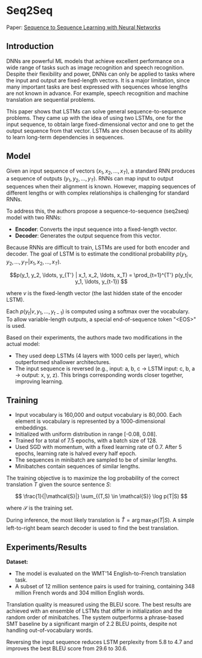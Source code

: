 # Seq2Seq

Paper: [Sequence to Sequence Learning with Neural Networks](https://arxiv.org/abs/1409.3215)


## Introduction
DNNs are powerful ML models that achieve excellent performance on a wide range of tasks such as image recognition and speech recognition. 
Despite their flexibility and power, DNNs can only be applied to tasks where the input and output are fixed-length vectors. It is a major limitation, since many important tasks are best expressed with sequences whose lengths are not known in advance.
For example, speech recognition and machine translation are sequential problems.

This paper shows that LSTMs can solve general sequence-to-sequence problems.
They came up with the idea of using two LSTMs, one for the input sequence, to obtain large fixed-dimensional vector and one to get the output sequence from that vector.
LSTMs are chosen because of its ability to learn long-term dependencies in sequences.

## Model

Given an input sequence of vectors $(x_1, x_2, \ldots, x_T)$, a standard RNN produces a sequence of outputs $(y_1, y_2, \ldots, y_T)$. RNNs can map input to output sequences when their alignment is known. However, mapping sequences of different lengths or with complex relationships is challenging for standard RNNs.

To address this, the authors propose a sequence-to-sequence (seq2seq) model with two RNNs:

- **Encoder**: Converts the input sequence into a fixed-length vector.
- **Decoder**: Generates the output sequence from this vector.


Because RNNs are difficult to train, LSTMs are used for both encoder and decoder. The goal of LSTM is to estimate the conditional probability $p(y_1, y_2, \ldots, y_{T'} | x_1, x_2, \ldots, x_T)$.

$$p(y_1, y_2, \ldots, y_{T'} | x_1, x_2, \ldots, x_T) = \prod_{t=1}^{T'} p(y_t|v, y_1, \ldots, y_{t-1}) $$

where $v$ is the fixed-length vector (the last hidden state of the encoder LSTM).

Each $p(y_t|v, y_1, \ldots, y_{t-1})$ is computed using a softmax over the vocabulary. To allow variable-length outputs, a special end-of-sequence token "<EOS\>" is used.

Based on their experiments, the authors made two modifications in the actual model:

- They used deep LSTMs (4 layers with 1000 cells per layer), which outperformed shallower architectures.
- The input sequence is reversed (e.g., input: a, b, c → LSTM input: c, b, a → output: x, y, z). This brings corresponding words closer together, improving learning.

## Training

- Input vocabulary is 160,000 and output vocabulary is 80,000. Each element is vocabulary is represented by a 1000-dimensional embeddings.
- Initialized with uniform distribution in range [-0.08, 0.08].
- Trained for a total of 7.5 epochs, with a batch size of 128.
- Used SGD with momentum, with a fixed learning rate of 0.7. After 5 epochs, learning rate is halved every half epoch.
- The sequences in minibatch are sampled to be of similar lengths.
- Minibatches contain sequences of similar lengths.


The training objective is to maximize the log probability of the correct translation $T$ given the source sentence $S$:

$$ \frac{1}{|\mathcal{S}|} \sum_{(T,S) \in \mathcal{S}} \log p(T|S) $$

where $\mathcal{S}$ is the training set.

During inference, the most likely translation is $\hat{T} = \arg\max_T p(T|S)$. A simple left-to-right beam search decoder is used to find the best translation.

## Experiments/Results

**Dataset:**

- The model is evaluated on the WMT'14 English-to-French translation task.
- A subset of 12 million sentence pairs is used for training, containing 348 million French words and 304 million English words.

Translation quality is measured using the BLEU score. The best results are achieved with an ensemble of LSTMs that differ in initialization and the random order of minibatches. The system outperforms a phrase-based SMT baseline by a significant margin of 2.2 BLEU points, despite not handling out-of-vocabulary words.

Reversing the input sequence reduces LSTM perplexity from 5.8 to 4.7 and improves the best BLEU score from 29.6 to 30.6.
